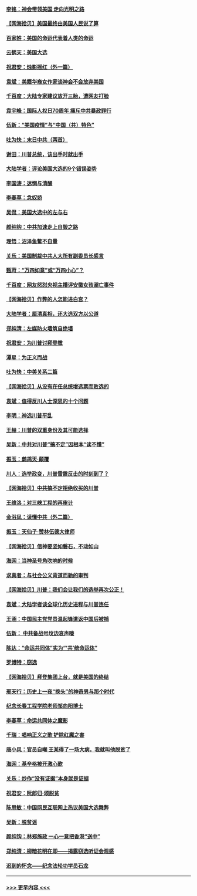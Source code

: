 #### [李铭：神会带领美国 走向光明之路](../pages/nsc993/n12618584.md?t=12141802) 
#### [【网海拾贝】美国最终由美国人民说了算](../pages/nsc993/n12617255.md?t=12141802) 
#### [百家姓：美国的命运代表着人类的命运](../pages/nsc993/n12615838.md?t=12141802) 
#### [云鹤天：美国大选](../pages/nsc993/n12615994.md?t=12141802) 
#### [祝君安：烛影摇红（外一篇）](../pages/nsc993/n12615975.md?t=12141802) 
#### [袁斌：美籍华裔女作家谈神会不会放弃美国](../pages/nsc993/n12615263.md?t=12141802) 
#### [千百度：大陆专家建议放开三胎，遭网友打脸](../pages/nsc993/n12614456.md?t=12141802) 
#### [袁宇峰：国际人权日70周年 痛斥中共暴政罪行](../pages/nsc993/n12611965.md?t=12141802) 
#### [伍新：“美国疫情”与“中国（共）特色”](../pages/nsc993/n12611463.md?t=12141802) 
#### [吐为快：末日中共（两首）](../pages/nsc993/n12611461.md?t=12141802) 
#### [谢田：川普总统，该出手时就出手](../pages/nsc993/n12610905.md?t=12141802) 
#### [大陆学者：评论美国大选的9个错误姿势](../pages/nsc993/n12609586.md?t=12141802) 
#### [李国涛：迷惘与清醒](../pages/nsc993/n12607532.md?t=12141802) 
#### [李春草：念奴娇](../pages/nsc993/n12607083.md?t=12141802) 
#### [吴侃：美国大选中的左与右](../pages/nsc993/n12607054.md?t=12141802) 
#### [颜纯钩：中共加速走上自毁之路](../pages/nsc993/n12606473.md?t=12141802) 
#### [理悟：沼泽鱼鳖不自量](../pages/nsc993/n12606454.md?t=12141802) 
#### [关乐：美国制裁中共人大所有副委员长感言](../pages/nsc993/n12606442.md?t=12141802) 
#### [甄莳：“万四如意”或“万四小心”？](../pages/nsc993/n12606091.md?t=12141802) 
#### [千百度：网友怒怼央视主播评安徽女孩溺亡事件](../pages/nsc993/n12605370.md?t=12141802) 
#### [【网海拾贝】作弊的人怎能进白宫？](../pages/nsc993/n12603546.md?t=12141802) 
#### [大陆学者：厘清真相，还大选双方以公道](../pages/nsc993/n12603475.md?t=12141802) 
#### [郑纯清：左媒防火墙筑自绝墙](../pages/nsc993/n12602226.md?t=12141802) 
#### [祝君安：为川普讨拜登檄](../pages/nsc993/n12602199.md?t=12141802) 
#### [潭星：为正义而战](../pages/nsc993/n12600926.md?t=12141802) 
#### [吐为快：中美关系二篇](../pages/nsc993/n12600908.md?t=12141802) 
#### [【网海拾贝】从没有在任总统增选票而败选的](../pages/nsc993/n12600435.md?t=12141802) 
#### [袁斌：值得反川人士深思的十个问题](../pages/nsc993/n12600332.md?t=12141802) 
#### [李明：神选川普平乱](../pages/nsc993/n12599751.md?t=12141802) 
#### [王赫：川普的双重身份及其可能选择](../pages/nsc993/n12599723.md?t=12141802) 
#### [吴新：中共对川普“搞不定”因根本“读不懂”](../pages/nsc993/n12599502.md?t=12141802) 
#### [振玉：鹧鸪天‧颠覆](../pages/nsc993/n12599494.md?t=12141802) 
#### [川人：选举政变，川普雷霆反击的时刻到了？](../pages/nsc993/n12599291.md?t=12141802) 
#### [【网海拾贝】中共搞不定拒绝收买的川普](../pages/nsc993/n12598955.md?t=12141802) 
#### [王维洛：对三峡工程的再审计](../pages/nsc993/n12598436.md?t=12141802) 
#### [金浴凤：读懂中共（外二篇）](../pages/nsc993/n12597943.md?t=12141802) 
#### [振玉：天仙子‧赞林伍德大律师](../pages/nsc993/n12597929.md?t=12141802) 
#### [【网海拾贝】信神要坚如磐石，不动如山](../pages/nsc993/n12597901.md?t=12141802) 
#### [海网：当神圣号角吹响的时候](../pages/nsc993/n12595891.md?t=12141802) 
#### [求真者：与社会公义背道而驰的审判](../pages/nsc993/n12595868.md?t=12141802) 
#### [【网海拾贝】川普：我们会让我们的选举再次公正！](../pages/nsc993/n12594930.md?t=12141802) 
#### [袁斌：大陆学者谈全球化历史进程与川普连任](../pages/nsc993/n12594690.md?t=12141802) 
#### [王涵：中国民主党党员温起锋遣返中国后被捕](../pages/nsc993/n12594540.md?t=12141802) 
#### [伍新： 中共备战号坟边哀声嚎](../pages/nsc993/n12593086.md?t=12141802) 
#### [陈达：“命运共同体”实为“‘共’统命运体”](../pages/nsc993/n12590865.md?t=12141802) 
#### [罗博特：窃选](../pages/nsc993/n12590619.md?t=12141802) 
#### [【网海拾贝】拜登集团上台，就是美国的终结](../pages/nsc993/n12589725.md?t=12141802) 
#### [邢天行：历史上一夜“换头”的神奇男与那个时代](../pages/nsc993/n12589424.md?t=12141802) 
#### [纪念长春工程学院老师邹向阳博士](../pages/nsc993/n12585390.md?t=12141802) 
#### [李春草：命运共同体之魔影](../pages/nsc993/n12585026.md?t=12141802) 
#### [千瑞：唱响正义之歌 铲除红魔之害](../pages/nsc993/n12585002.md?t=12141802) 
#### [唐小风：官员自嘲 王某得了一场大病，我就叫他脱贫了](../pages/nsc993/n12584981.md?t=12141802) 
#### [海网：基辛格被开激心歌](../pages/nsc993/n12584946.md?t=12141802) 
#### [关乐：炒作“没有证据”本身就是证据](../pages/nsc993/n12583146.md?t=12141802) 
#### [祝君安：阮郎归‧颂脱贫](../pages/nsc993/n12583119.md?t=12141802) 
#### [陈思敏：中国网民互联网上热议美国大选舞弊](../pages/nsc993/n12582845.md?t=12141802) 
#### [吴新：脱贫谣](../pages/nsc993/n12580839.md?t=12141802) 
#### [颜纯钩：林郑施政 一心一意把香港“送中”](../pages/nsc993/n12580805.md?t=12141802) 
#### [郑纯清：柳暗花明在即——揭露窃选听证会观感](../pages/nsc993/n12580795.md?t=12141802) 
#### [迟到的怀念——纪念法轮功学员石龙](../pages/nsc993/n12580245.md?t=12141802) 

----
#### [ >>> 更早内容 <<< ](../indexes/nsc993-earlier.md)
